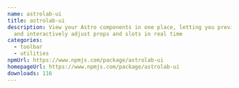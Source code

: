 ```yaml
---
name: astrolab-ui
title: astrolab-ui
description: View your Astro components in one place, letting you preview them
  and interactively adjust props and slots in real time
categories:
  - toolbar
  - utilities
npmUrl: https://www.npmjs.com/package/astrolab-ui
homepageUrl: https://www.npmjs.com/package/astrolab-ui
downloads: 116
---
```

